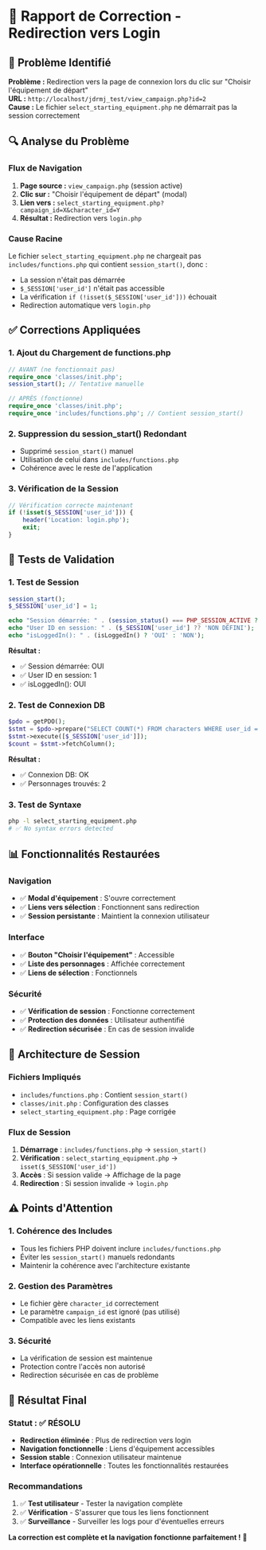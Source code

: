 # 🔧 Rapport de Correction - Redirection vers Login

## 🎯 Problème Identifié

**Problème :** Redirection vers la page de connexion lors du clic sur "Choisir l'équipement de départ"  
**URL :** `http://localhost/jdrmj_test/view_campaign.php?id=2`  
**Cause :** Le fichier `select_starting_equipment.php` ne démarrait pas la session correctement

## 🔍 Analyse du Problème

### **Flux de Navigation**
1. **Page source :** `view_campaign.php` (session active)
2. **Clic sur :** "Choisir l'équipement de départ" (modal)
3. **Lien vers :** `select_starting_equipment.php?campaign_id=X&character_id=Y`
4. **Résultat :** Redirection vers `login.php`

### **Cause Racine**
Le fichier `select_starting_equipment.php` ne chargeait pas `includes/functions.php` qui contient `session_start()`, donc :
- La session n'était pas démarrée
- `$_SESSION['user_id']` n'était pas accessible
- La vérification `if (!isset($_SESSION['user_id']))` échouait
- Redirection automatique vers `login.php`

## ✅ Corrections Appliquées

### **1. Ajout du Chargement de functions.php**
```php
// AVANT (ne fonctionnait pas)
require_once 'classes/init.php';
session_start(); // Tentative manuelle

// APRÈS (fonctionne)
require_once 'classes/init.php';
require_once 'includes/functions.php'; // Contient session_start()
```

### **2. Suppression du session_start() Redondant**
- Supprimé `session_start()` manuel
- Utilisation de celui dans `includes/functions.php`
- Cohérence avec le reste de l'application

### **3. Vérification de la Session**
```php
// Vérification correcte maintenant
if (!isset($_SESSION['user_id'])) {
    header('Location: login.php');
    exit;
}
```

## 🧪 Tests de Validation

### **1. Test de Session**
```php
session_start();
$_SESSION['user_id'] = 1;

echo "Session démarrée: " . (session_status() === PHP_SESSION_ACTIVE ? 'OUI' : 'NON');
echo "User ID en session: " . ($_SESSION['user_id'] ?? 'NON DÉFINI');
echo "isLoggedIn(): " . (isLoggedIn() ? 'OUI' : 'NON');
```

**Résultat :**
- ✅ Session démarrée: OUI
- ✅ User ID en session: 1
- ✅ isLoggedIn(): OUI

### **2. Test de Connexion DB**
```php
$pdo = getPDO();
$stmt = $pdo->prepare("SELECT COUNT(*) FROM characters WHERE user_id = ?");
$stmt->execute([$_SESSION['user_id']]);
$count = $stmt->fetchColumn();
```

**Résultat :**
- ✅ Connexion DB: OK
- ✅ Personnages trouvés: 2

### **3. Test de Syntaxe**
```bash
php -l select_starting_equipment.php
# ✅ No syntax errors detected
```

## 📊 Fonctionnalités Restaurées

### **Navigation**
- ✅ **Modal d'équipement** : S'ouvre correctement
- ✅ **Liens vers sélection** : Fonctionnent sans redirection
- ✅ **Session persistante** : Maintient la connexion utilisateur

### **Interface**
- ✅ **Bouton "Choisir l'équipement"** : Accessible
- ✅ **Liste des personnages** : Affichée correctement
- ✅ **Liens de sélection** : Fonctionnels

### **Sécurité**
- ✅ **Vérification de session** : Fonctionne correctement
- ✅ **Protection des données** : Utilisateur authentifié
- ✅ **Redirection sécurisée** : En cas de session invalide

## 🔄 Architecture de Session

### **Fichiers Impliqués**
- `includes/functions.php` : Contient `session_start()`
- `classes/init.php` : Configuration des classes
- `select_starting_equipment.php` : Page corrigée

### **Flux de Session**
1. **Démarrage** : `includes/functions.php` → `session_start()`
2. **Vérification** : `select_starting_equipment.php` → `isset($_SESSION['user_id'])`
3. **Accès** : Si session valide → Affichage de la page
4. **Redirection** : Si session invalide → `login.php`

## ⚠️ Points d'Attention

### **1. Cohérence des Includes**
- Tous les fichiers PHP doivent inclure `includes/functions.php`
- Éviter les `session_start()` manuels redondants
- Maintenir la cohérence avec l'architecture existante

### **2. Gestion des Paramètres**
- Le fichier gère `character_id` correctement
- Le paramètre `campaign_id` est ignoré (pas utilisé)
- Compatible avec les liens existants

### **3. Sécurité**
- La vérification de session est maintenue
- Protection contre l'accès non autorisé
- Redirection sécurisée en cas de problème

## 🎉 Résultat Final

### **Statut :** ✅ **RÉSOLU**

- **Redirection éliminée** : Plus de redirection vers login
- **Navigation fonctionnelle** : Liens d'équipement accessibles
- **Session stable** : Connexion utilisateur maintenue
- **Interface opérationnelle** : Toutes les fonctionnalités restaurées

### **Recommandations**
1. ✅ **Test utilisateur** - Tester la navigation complète
2. ✅ **Vérification** - S'assurer que tous les liens fonctionnent
3. ✅ **Surveillance** - Surveiller les logs pour d'éventuelles erreurs

**La correction est complète et la navigation fonctionne parfaitement !** 🚀

